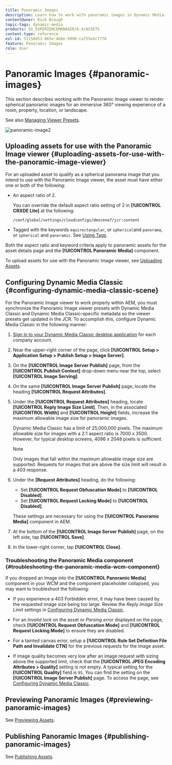 ```yaml
---
title: Panoramic Images
description: Learn how to work with panoramic images in Dynamic Media.
contentOwner: Rick Brough
topic-tags: dynamic-media
products: SG_EXPERIENCEMANAGER/6.4/ASSETS
content-type: reference
exl-id: 51150d51-865e-4b8e-9990-ca755e4c7778
feature: Panoramic Images
role: User
---
```

# Panoramic Images {#panoramic-images}

This section describes working with the Panoramic Image viewer to render spherical panoramic images for an immersive 360° viewing experience of a room, property, location, or landscape.

See also [Managing Viewer Presets](managing-viewer-presets.md).

![panoramic-image2](assets/panoramic-image2.png) 

## Uploading assets for use with the Panoramic Image viewer {#uploading-assets-for-use-with-the-panoramic-image-viewer}

For an uploaded asset to qualify as a spherical panorama image that you intend to use with the Panoramic Image viewer, the asset must have either one or both of the following:

* An aspect ratio of 2.

  You can override the default aspect ratio setting of 2 in **[!UICONTROL CRXDE Lite]** at the following:  

  `/conf/global/settings/cloudconfigs/dmscene7/jcr:content`

* Tagged with the keywords `equirectangular`, or `spherical`and `panorama`, or `spherical` and `panoramic`. See [Using Tags](/help/sites-authoring/tags.md).

Both the aspect ratio and keyword criteria apply to panoramic assets for the asset details page and the **[!UICONTROL Panoramic Media]** component.

To upload assets for use with the Panoramic Image viewer, see [Uploading Assets](managing-assets-touch-ui.md#uploading-assets).

## Configuring Dynamic Media Classic {#configuring-dynamic-media-classic-scene}

For the Panoramic Image viewer to work properly within AEM, you must synchronize the Panoramic Image viewer presets with Dynamic Media Classic and Dynamic Media Classic&ndash;specific metadata so the viewer presets get updated in the JCR. To accomplish this, configure Dynamic Media Classic in the following manner:

1. [Sign in to your Dynamic Media Classic desktop application](https://experienceleague.adobe.com/docs/dynamic-media-classic/using/intro/dynamic-media-classic-desktop-app.html#system-requirements-dmc-app) for each company account.  

1. Near the upper-right corner of the page, click **[!UICONTROL Setup > Application Setup > Publish Setup > Image Server]**.
1. On the **[!UICONTROL Image Server Publish]** page, from the **[!UICONTROL Publish Context]** drop-down menu near the top, select **[!UICONTROL Image Serving]**.  

1. On the same **[!UICONTROL Image Server Publish]** page, locate the heading **[!UICONTROL Request Attributes]**.
1. Under the **[!UICONTROL Request Attributes]** heading, locate **[!UICONTROL Reply Image Size Limit]**. Then, in the associated **[!UICONTROL Width]** and **[!UICONTROL Height]** fields, increase the maximum allowable image size for panoramic images.

   Dynamic Media Classic has a limit of 25,000,000 pixels. The maximum allowable size for images with a 2:1 aspect ratio is 7000 x 3500. However, for typical desktop screens, 4096 x 2048 pixels is sufficient.

   >[!NOTE]
   >
   >Only images that fall within the maximum allowable image size are supported. Requests for images that are above the size limit will result in a 403 response.

1. Under the **[Request Attributes]** heading, do the following:

    * Set **[!UICONTROL Request Obfuscation Mode]** to **[!UICONTROL Disabled]**.
    * Set **[!UICONTROL Request Locking Mode]** to **[!UICONTROL Disabled]**.

   These settings are necessary for using the **[!UICONTROL Panoramic Media]** component in AEM.

1. At the bottom of the **[!UICONTROL Image Server Publish]** page, on the left side, tap **[!UICONTROL Save]**.  

1. In the lower-right corner, tap **[!UICONTROL Close]**.

### Troubleshooting the Panoramic Media component {#troubleshooting-the-panoramic-media-wcm-component}

If you dropped an image into the **[!UICONTROL Panoramic Media]** component in your WCM and the component placeholder collapsed, you may want to troubleshoot the following:

* If you experience a 403 Forbidden error, it may have been caused by the requested image size being too large. Review the *Reply Image Size Limit* settings in [Configuring Dynamic Media Classic](#configuring-dynamic-media-classic-scene).

* For an *Invalid lock* on the asset or *Parsing error* displayed on the page, check **[!UICONTROL Request Obfuscation Mode]** and **[!UICONTROL Request Locking Mode]** to ensure they are disabled.
* For a tainted canvas error, setup a **[!UICONTROL Rule Set Definition File Path and Invalidate CTN]** for the previous requests for the image asset.
* If image quality becomes very low after an image request with sizing above the supported limit, check that the **[!UICONTROL JPEG Encoding Attributes > Quality]** setting is not empty. A typical setting for the **[!UICONTROL Quality]** field is `95`. You can find the setting on the **[!UICONTROL Image Server Publish]** page. To access the page, see [Configuring Dynamic Media Classic](#configuring-dynamic-media-classic-scene).

## Previewing Panoramic Images {#previewing-panoramic-images}

See [Previewing Assets](previewing-assets.md).

## Publishing Panoramic Images {#publishing-panoramic-images}

See [Publishing Assets](publishing-dynamicmedia-assets.md).
